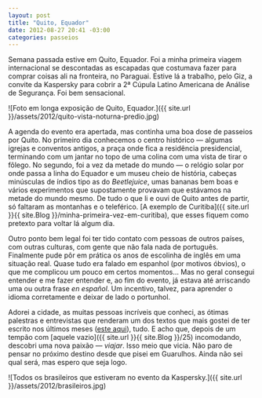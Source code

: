 ```yaml
---
layout: post
title: "Quito, Equador"
date: 2012-08-27 20:41 -03:00
categories: passeios
---
```

Semana passada estive em Quito, Equador. Foi a minha primeira viagem internacional se descontadas as escapadas que costumava fazer para comprar coisas ali na fronteira, no Paraguai. Estive lá a trabalho, pelo Giz, a convite da Kaspersky para cobrir a 2ª Cúpula Latino Americana de Análise de Segurança. Foi bem sensacional.

![Foto em longa exposição de Quito, Equador.]({{ site.url }}/assets/2012/quito-vista-noturna-predio.jpg)

A agenda do evento era apertada, mas continha uma boa dose de passeios por Quito. No primeiro dia conhecemos o centro histórico — algumas igrejas e conventos antigos, a praça onde fica a residência presidencial, terminando com um jantar no topo de uma colina com uma vista de tirar o fôlego. No segundo, foi a vez da metade do mundo — o relógio solar por onde passa a linha do Equador e um museu cheio de história, cabeças minúsculas de índios tipo as do _Beetlejuice_, umas bananas bem boas e vários experimentos que supostamente provavam que estávamos na metade do mundo mesmo. De tudo o que li e ouvi de Quito antes de partir, só faltaram as montanhas e o teleférico. [A exemplo de Curitiba]({{ site.url }}{{ site.Blog }}/minha-primeira-vez-em-curitiba), que esses fiquem como pretexto para voltar lá algum dia.

Outro ponto bem legal foi ter tido contato com pessoas de outros países, com outras culturas, com gente que não fala nada de português. Finalmente pude pôr em prática os anos de escolinha de inglês em uma situação real. Quase tudo era falado em espanhol (por motivos óbvios), o que me complicou um pouco em certos momentos… Mas no geral consegui entender e me fazer entender e, ao fim do evento, já estava até arriscando uma ou outra frase _en español_. Um incentivo, talvez, para aprender o idioma corretamente e deixar de lado o portunhol.

Adorei a cidade, as muitas pessoas incríveis que conheci, as ótimas palestras e entrevistas que renderam um dos textos que mais gostei de ter escrito nos últimos meses ([este aqui](http://www.gizmodo.com.br/como-a-seguranca-online-afeta-seu-perfil-no-facebook-os-trocados-da-sua-conta-corrente-e-a-paz-mundial-tudo-ao-mesmo-tempo/)), tudo. E acho que, depois de um tempão com [aquele vazio]({{ site.url }}{{ site.Blog }}/25) incomodando, descobri uma nova paixão — _viajar_. Isso meio que vicia. Não paro de pensar no próximo destino desde que pisei em Guarulhos. Ainda não sei qual será, mas espero que seja logo.

![Todos os brasileiros que estiveram no evento da Kaspersky.]({{ site.url }}/assets/2012/brasileiros.jpg)